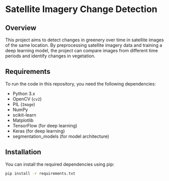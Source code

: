 # Satellite Imagery Change Detection

## Overview

This project aims to detect changes in greenery over time in satellite images of the same location. By preprocessing satellite imagery data and training a deep learning model, the project can compare images from different time periods and identify changes in vegetation.

## Requirements

To run the code in this repository, you need the following dependencies:

- Python 3.x
- OpenCV (`cv2`)
- PIL (`Image`)
- NumPy
- scikit-learn
- Matplotlib
- TensorFlow (for deep learning)
- Keras (for deep learning)
- segmentation_models (for model architecture)

## Installation

You can install the required dependencies using pip:

```bash
pip install -r requirements.txt
